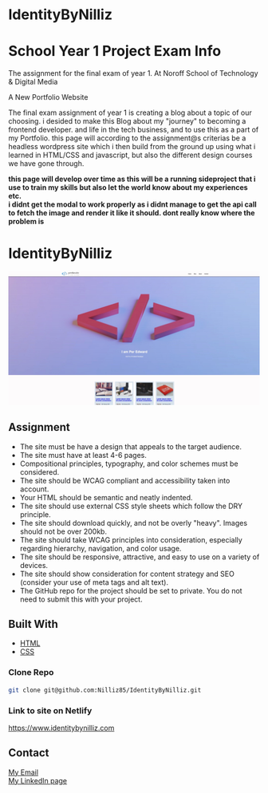 # IdentityByNilliz

# School Year 1 Project Exam Info

The assignment for the final exam of year 1. At Noroff School of Technology & Digital Media

A New Portfolio Website

The final exam assignment of year 1 is creating a blog about a topic of our choosing. i desided to make this Blog about my "journey" to becoming a frontend developer. and life in the tech business, and to use this as a part of my Portfolio. this page will according to the assignment@s criterias be a headless wordpress site which i then build from the ground up using what i learned in HTML/CSS and javascript, but also the different design courses we have gone through.

**this page will develop over time as this will be a running sideproject that i use to train my skills but also let the world know about my experiences etc.** <br>
**i didnt get the modal to work properly as i didnt manage to get the api call to fetch the image and render it like it should. dont really know where the problem is**


# IdentityByNilliz
![image](https://raw.githubusercontent.com/Nilliz85/IdentityByNilliz/main/assets/blog-img.jpeg)



## Assignment
- The site must be have a design that appeals to the target audience.
- The site must have at least 4-6 pages.
- Compositional principles, typography, and color schemes must be considered.
- The site should be WCAG compliant and accessibility taken into account.
- Your HTML should be semantic and neatly indented.
- The site should use external CSS style sheets which follow the DRY principle.
- The site should download quickly, and not be overly "heavy". Images should not be over 200kb.
- The site should take WCAG principles into consideration, especially regarding hierarchy, navigation, and color usage.
- The site should be responsive, attractive, and easy to use on a variety of devices.
- The site should show consideration for content strategy and SEO (consider your use of meta tags and alt text).
-  The GitHub repo for the project should be set to private. You do not need to submit this with your project.


## Built With
- [HTML](https://www.w3schools.com/html/)
- [CSS](https://www.w3schools.com/css/)


### Clone Repo
```bash
git clone git@github.com:Nilliz85/IdentityByNilliz.git
```

### Link to site on Netlify
https://www.identitybynilliz.com


## Contact
[My Email](contact@pernilsen.dev) <br>
[My LinkedIn page](https://www.linkedin.com/in/pernilsendev/)
